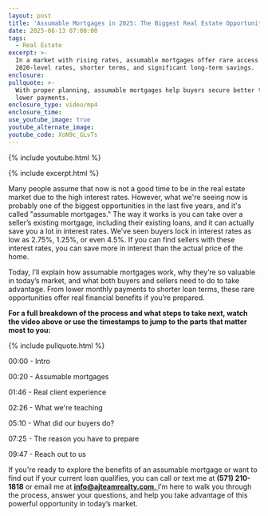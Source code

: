 ```yaml
---
layout: post
title: 'Assumable Mortgages in 2025: The Biggest Real Estate Opportunity in 5 Years'
date: 2025-06-13 07:00:00
tags:
  - Real Estate
excerpt: >-
  In a market with rising rates, assumable mortgages offer rare access to
  2020-level rates, shorter terms, and significant long-term savings.
enclosure:
pullquote: >-
  With proper planning, assumable mortgages help buyers secure better terms and
  lower payments.
enclosure_type: video/mp4
enclosure_time:
use_youtube_image: true
youtube_alternate_image:
youtube_code: XoN9c_GLvTs
---
```

{% include youtube.html %}

{% include excerpt.html %}

Many people assume that now is not a good time to be in the real estate market due to the high interest rates. However, what we're seeing now is probably one of the biggest opportunities in the last five years, and it's called "assumable mortgages." The way it works is you can take over a seller’s existing mortgage, including their existing loans, and it can actually save you a lot in interest rates. We’ve seen buyers lock in interest rates as low as 2.75%, 1.25%, or even 4.5%. If you can find sellers with these interest rates, you can save more in interest than the actual price of the home.

Today, I’ll explain how assumable mortgages work, why they’re so valuable in today’s market, and what both buyers and sellers need to do to take advantage. From lower monthly payments to shorter loan terms, these rare opportunities offer real financial benefits if you’re prepared.

**For a full breakdown of the process and what steps to take next, watch the video above or use the timestamps to jump to the parts that matter most to you:**

{% include pullquote.html %}

00:00 - Intro

00:20 - Assumable mortgages

01:46 - Real client experience

02:26 - What we're teaching

05:10 - What did our buyers do?

07:25 - The reason you have to prepare

09:47 - Reach out to us

If you're ready to explore the benefits of an assumable mortgage or want to find out if your current loan qualifies, you can call or text me at **(571) 210-1818** or email me at [**<u>info@ajteamrealty.com</u>**<u>. </u>](mailto:info@ajteamrealty.com)I’m here to walk you through the process, answer your questions, and help you take advantage of this powerful opportunity in today’s market.

&nbsp;